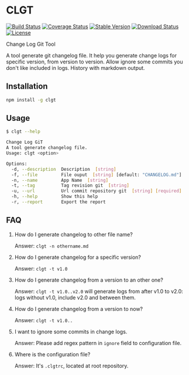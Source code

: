 # CLGT #

[![Build Status](https://img.shields.io/travis/toancong/clgt/master.svg)](https://travis-ci.org/toancong/clgt)
[![Coverage Status](https://img.shields.io/coveralls/toancong/clgt/master.svg)](https://coveralls.io/github/toancong/clgt?branch=master)
[![Stable Version](https://img.shields.io/npm/v/clgt.svg)](https://www.npmjs.com/package/clgt)
[![Download Status](https://img.shields.io/npm/dt/clgt.svg)](https://www.npmjs.com/package/clgt)
[![License](https://img.shields.io/github/license/toancong/clgt.svg)](https://github.com/toancong/clgt/blob/master/LICENSE)

Change Log Git Tool

A tool generate git changelog file.
It help you generate change logs for specific version, from version to version.
Allow ignore some commits you don't like included in logs.
History with markdown output.

## Installation ##

``` bash
npm install -g clgt
```

## Usage ##

``` bash
$ clgt --help

Change Log GiT
A tool generate changelog file.
Usage: clgt <option>

Options:
  -d, --description  Description  [string]
  -f, --file         File ouput  [string] [default: "CHANGELOG.md"]
  -n, --name         App Name  [string]
  -t, --tag          Tag revision git  [string]
  -u, --url          Url commit repository git  [string] [required]
  -h, --help         Show this help
  -r, --report       Export the report
```

## FAQ ##

1.  How do I generate changelog to other file name?

    Answer: `clgt -n othername.md`

2.  How do I generate changelog for a specific version?

    Answer: `clgt -t v1.0`

3.  How do I generate changelog from a version to an other one?

    Answer: `clgt -t v1.0..v2.0` will generate logs from after v1.0 to v2.0:
    logs without v1.0, include v2.0 and between them.

4.  How do I generate changelog from a version to now?

    Answer: `clgt -t v1.0..`

5.  I want to ignore some commits in change logs.

    Answer: Please add regex pattern in `ignore` field to configuration file.

6.  Where is the configuration file?

    Answer: It's `.clgtrc`, located at root repository.
